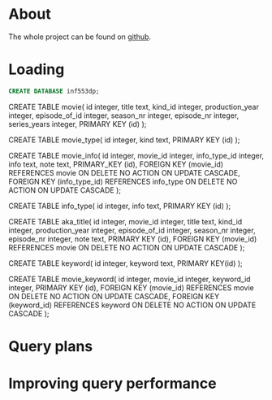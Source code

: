 # About

The whole project can be found on [github](https://www.github.com/w2ak/bug-free-octo-waddle.git).

# Loading

```sql
CREATE DATABASE inf553dp;
```

CREATE TABLE movie(
id integer,
title text,
kind_id integer,
production_year integer,
episode_of_id integer,
season_nr integer,
episode_nr integer,
series_years integer,
PRIMARY KEY (id)
);

CREATE TABLE movie_type(
id integer,
kind text,
PRIMARY KEY (id)
);

CREATE TABLE movie_info(
id integer,
movie_id integer,
info_type_id integer,
info text,
note text,
PRIMARY_KEY (id),
FOREIGN KEY (movie_id) REFERENCES movie
  ON DELETE NO ACTION ON UPDATE CASCADE,
FOREIGN KEY (info_type_id) REFERENCES info_type
  ON DELETE NO ACTION ON UPDATE CASCADE
);

CREATE TABLE info_type(
id integer,
info text,
PRIMARY KEY (id)
);

CREATE TABLE aka_title(
id integer,
movie_id integer,
title text,
kind_id integer,
production_year integer,
episode_of_id integer,
season_nr integer,
episode_nr integer,
note text,
PRIMARY KEY (id),
FOREIGN KEY (movie_id) REFERENCES movie
  ON DELETE NO ACTION ON UPDATE CASCADE
);

CREATE TABLE keyword(
id integer,
keyword text,
PRIMARY KEY(id)
);

CREATE TABLE movie_keyword(
id integer,
movie_id integer,
keyword_id integer,
PRIMARY KEY (id),
FOREIGN KEY (movie_id) REFERENCES movie
  ON DELETE NO ACTION ON UPDATE CASCADE,
FOREIGN KEY (keyword_id) REFERENCES keyword
  ON DELETE NO ACTION ON UPDATE CASCADE
);



# Query plans

# Improving query performance
